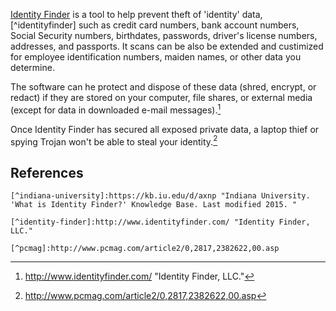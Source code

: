 [Identity Finder](http://www.identityfinder.com/) is a tool to help prevent theft of 'identity' data,[^identityfinder] such as credit card numbers, bank account numbers, Social Security numbers, birthdates, passwords, driver's license numbers, addresses, and passports. It scans can be also be extended and custimized for employee identification numbers, maiden names, or other data you determine.

The software can he protect and dispose of these data (shred, encrypt, or redact) if they are stored on your computer, file shares, or external media (except for data in downloaded e-mail messages).[^identity-finder]

Once Identity Finder has secured all exposed private data, a laptop thief or spying Trojan won't be able to steal your identity.[^pcmag]

## References

```
[^indiana-university]:https://kb.iu.edu/d/axnp "Indiana University. 'What is Identity Finder?' Knowledge Base. Last modified 2015. "

[^identity-finder]:http://www.identityfinder.com/ "Identity Finder, LLC."

[^pcmag]:http://www.pcmag.com/article2/0,2817,2382622,00.asp
```

[^indiana-university]:https://kb.iu.edu/d/axnp "Indiana University. 'What is Identity Finder?' Knowledge Base. Last modified 2015. "

[^identity-finder]:http://www.identityfinder.com/ "Identity Finder, LLC."

[^pcmag]:http://www.pcmag.com/article2/0,2817,2382622,00.asp
